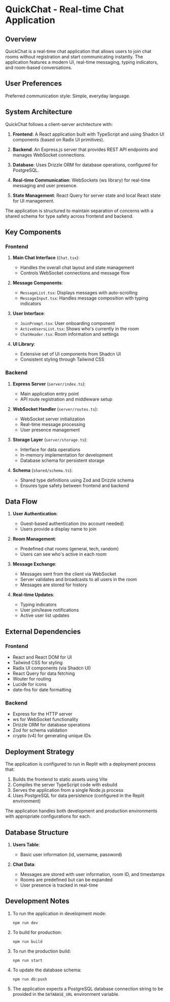 # QuickChat - Real-time Chat Application

## Overview

QuickChat is a real-time chat application that allows users to join chat rooms without registration and start communicating instantly. The application features a modern UI, real-time messaging, typing indicators, and room-based conversations.

## User Preferences

Preferred communication style: Simple, everyday language.

## System Architecture

QuickChat follows a client-server architecture with:

1. **Frontend**: A React application built with TypeScript and using Shadcn UI components (based on Radix UI primitives).

2. **Backend**: An Express.js server that provides REST API endpoints and manages WebSocket connections.

3. **Database**: Uses Drizzle ORM for database operations, configured for PostgreSQL.

4. **Real-time Communication**: WebSockets (ws library) for real-time messaging and user presence.

5. **State Management**: React Query for server state and local React state for UI management.

The application is structured to maintain separation of concerns with a shared schema for type safety across frontend and backend.

## Key Components

### Frontend

1. **Main Chat Interface** (`Chat.tsx`):
   - Handles the overall chat layout and state management
   - Controls WebSocket connections and message flow

2. **Message Components**:
   - `MessageList.tsx`: Displays messages with auto-scrolling
   - `MessageInput.tsx`: Handles message composition with typing indicators

3. **User Interface**:
   - `JoinPrompt.tsx`: User onboarding component
   - `ActiveUsersList.tsx`: Shows who's currently in the room
   - `ChatHeader.tsx`: Room information and settings

4. **UI Library**:
   - Extensive set of UI components from Shadcn UI
   - Consistent styling through Tailwind CSS

### Backend

1. **Express Server** (`server/index.ts`):
   - Main application entry point
   - API route registration and middleware setup

2. **WebSocket Handler** (`server/routes.ts`):
   - WebSocket server initialization
   - Real-time message processing
   - User presence management

3. **Storage Layer** (`server/storage.ts`):
   - Interface for data operations
   - In-memory implementation for development
   - Database schema for persistent storage

4. **Schema** (`shared/schema.ts`):
   - Shared type definitions using Zod and Drizzle schema
   - Ensures type safety between frontend and backend

## Data Flow

1. **User Authentication**:
   - Guest-based authentication (no account needed)
   - Users provide a display name to join

2. **Room Management**:
   - Predefined chat rooms (general, tech, random)
   - Users can see who's active in each room

3. **Message Exchange**:
   - Messages sent from the client via WebSocket
   - Server validates and broadcasts to all users in the room
   - Messages are stored for history

4. **Real-time Updates**:
   - Typing indicators
   - User join/leave notifications
   - Active user list updates

## External Dependencies

### Frontend
- React and React DOM for UI
- Tailwind CSS for styling
- Radix UI components (via Shadcn UI)
- React Query for data fetching
- Wouter for routing
- Lucide for icons
- date-fns for date formatting

### Backend
- Express for the HTTP server
- ws for WebSocket functionality
- Drizzle ORM for database operations
- Zod for schema validation
- crypto (v4) for generating unique IDs

## Deployment Strategy

The application is configured to run in Replit with a deployment process that:

1. Builds the frontend to static assets using Vite
2. Compiles the server TypeScript code with esbuild
3. Serves the application from a single Node.js process
4. Uses PostgreSQL for data persistence (configured in the Replit environment)

The application handles both development and production environments with appropriate configurations for each.

## Database Structure

1. **Users Table**:
   - Basic user information (id, username, password)

2. **Chat Data**:
   - Messages are stored with user information, room ID, and timestamps
   - Rooms are predefined but can be expanded
   - User presence is tracked in real-time

## Development Notes

1. To run the application in development mode:
   ```
   npm run dev
   ```

2. To build for production:
   ```
   npm run build
   ```

3. To run the production build:
   ```
   npm run start
   ```

4. To update the database schema:
   ```
   npm run db:push
   ```

5. The application expects a PostgreSQL database connection string to be provided in the `DATABASE_URL` environment variable.